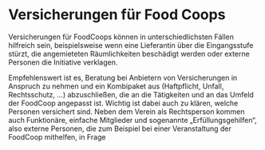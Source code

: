 # Versicherungen für Food Coops

Versicherungen für FoodCoops können in unterschiedlichsten
Fällen hilfreich sein, beispielsweise wenn
eine Lieferantin über die Eingangsstufe stürzt, die
angemieteten Räumlichkeiten beschädigt werden oder
externe Personen die Initiative verklagen.

Empfehlenswert ist es, Beratung bei Anbietern von Versicherungen
in Anspruch zu nehmen und ein Kombipaket aus
(Haftpflicht, Unfall, Rechtsschutz, ...) abzuschließen, die an die
Tätigkeiten und an das Umfeld der FoodCoop angepasst ist.
Wichtig ist dabei auch zu klären, welche Personen versichert
sind. Neben dem Verein als Rechtsperson kommen auch
Funktionäre, einfache Mitglieder und sogenannte
„Erfüllungsgehilfen“, also externe Personen, die zum Beispiel bei
einer Veranstaltung der FoodCoop mithelfen, in Frage
